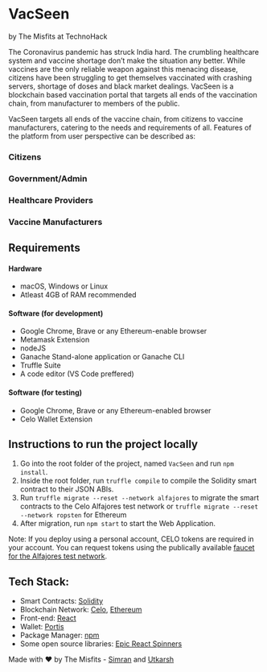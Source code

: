 # VacSeen
by The Misfits at TechnoHack

The Coronavirus pandemic has struck India hard. The crumbling healthcare system and vaccine shortage don’t make the situation any better. While vaccines are the only reliable weapon against this menacing disease, citizens have been struggling to get themselves vaccinated with crashing servers, shortage of doses and black market dealings. VacSeen is a blockchain based vaccination portal that targets all ends of the vaccination chain, from manufacturer to members of the public.

VacSeen targets all ends of the vaccine chain, from citizens to vaccine manufacturers, catering to the needs and requirements of all. Features of the platform from user perspective can be described as:

### Citizens

### Government/Admin

### Healthcare Providers

### Vaccine Manufacturers

## Requirements

#### Hardware

* macOS, Windows or Linux
* Atleast 4GB of RAM recommended 

#### Software (for development)

* Google Chrome, Brave or any Ethereum-enable browser
* Metamask Extension
* nodeJS
* Ganache Stand-alone application or Ganache CLI
* Truffle Suite
* A code editor (VS Code preffered)

#### Software (for testing)

* Google Chrome, Brave or any Ethereum-enabled browser
* Celo Wallet Extension

## Instructions to run the project locally 
1. Go into the root folder of the project, named `VacSeen` and run `npm install`.
2. Inside the root folder, run `truffle compile` to compile the Solidity smart contract to their JSON ABIs.
3. Run `truffle migrate --reset --network alfajores` to migrate the smart contracts to the Celo Alfajores test network or `truffle migrate --reset --network ropsten` for Ethereum
4. After migration, run `npm start` to start the Web Application.

Note: If you deploy using a personal account, CELO tokens are required in your account. You can request tokens using the publically available [faucet for the Alfajores test network](https://celo.org/developers/faucet).

## Tech Stack:
* Smart Contracts: [Solidity](https://solidity.readthedocs.io/en/v0.7.3/)
* Blockchain Network: [Celo](https://celo.org/), [Ethereum](https://ethereum.org/en/)
* Front-end: [React](https://reactjs.org/)
* Wallet: [Portis](https://www.portis.io/)
* Package Manager: [npm](https://www.npmjs.com/)
* Some open source libraries: [Epic React Spinners](https://github.com/bondz/react-epic-spinners)

Made with ❤️ by The Misfits - [Simran](https://simmsss.github.io/) and [Utkarsh](https://skhiearth.github.io/)